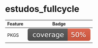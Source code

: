 # estudos_fullcycle

| Feature      | Badge        |
|--------------|--------------|
| PKGS | ![Coverage - PKGS](https://github.com/VitorinoAssuncao/estudos_fullcycle/blob/badges/pkgs-coverage.svg) |

